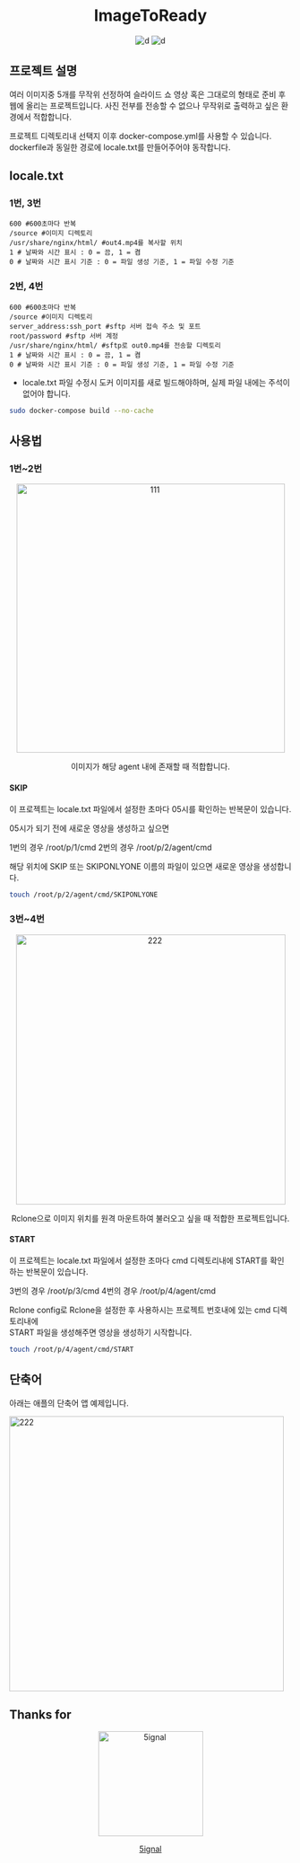 <div align="center">

<h1>ImageToReady</h1>

![d](https://img.shields.io/badge/-Python-3776AB?style=flat-square&logo=python&logoColor=FFFFFF) ![d](https://img.shields.io/badge/-Ffmpeg-007808?style=flat-square&logo=ffmpeg&logoColor=FFFFFF)  

</div>

## 프로젝트 설명

여러 이미지중 5개를 무작위 선정하여 슬라이드 쇼 영상 혹은 그대로의 형태로 준비 후 웹에 올리는 프로젝트입니다.
사진 전부를 전송할 수 없으나 무작위로 출력하고 싶은 환경에서 적합합니다.

프로젝트 디렉토리내 선택지 이후 docker-compose.yml를 사용할 수 있습니다.
dockerfile과 동일한 경로에 locale.txt를 만들어주어야 동작합니다.

## locale.txt

### 1번, 3번

```
600 #600초마다 반복
/source #이미지 디렉토리
/usr/share/nginx/html/ #out4.mp4를 복사할 위치
1 # 날짜와 시간 표시 : 0 = 끔, 1 = 켬
0 # 날짜와 시간 표시 기준 : 0 = 파일 생성 기준, 1 = 파일 수정 기준
```

### 2번, 4번

```
600 #600초마다 반복
/source #이미지 디렉토리
server_address:ssh_port #sftp 서버 접속 주소 및 포트
root/password #sftp 서버 계정
/usr/share/nginx/html/ #sftp로 out0.mp4를 전송할 디렉토리
1 # 날짜와 시간 표시 : 0 = 끔, 1 = 켬
0 # 날짜와 시간 표시 기준 : 0 = 파일 생성 기준, 1 = 파일 수정 기준
```

- locale.txt 파일 수정시 도커 이미지를 새로 빌드해야하며, 실제 파일 내에는 주석이 없어야 합니다.

```Bash
sudo docker-compose build --no-cache
```

## 사용법

### 1번~2번

<div align="center">
<img width="479" alt="111" src="https://user-images.githubusercontent.com/24387014/215393679-bfa68d38-4b7a-4725-a19e-e4f0feb864bb.PNG">

이미지가 해당 agent 내에 존재할 때 적합합니다.

</div>

#### SKIP

이 프로젝트는 locale.txt 파일에서 설정한 초마다 05시를 확인하는 반복문이 있습니다.

05시가 되기 전에 새로운 영상을 생성하고 싶으면

1번의 경우 /root/p/1/cmd
2번의 경우 /root/p/2/agent/cmd

해당 위치에 SKIP 또는 SKIPONLYONE 이름의 파일이 있으면 새로운 영상을 생성합니다.  

```Bash
touch /root/p/2/agent/cmd/SKIPONLYONE
```

### 3번~4번

<div align="center">
<img width="481" alt="222" src="https://user-images.githubusercontent.com/24387014/215397725-92cee85d-6375-45ba-8c99-cb633335f0c8.PNG">

Rclone으로 이미지 위치를 원격 마운트하여 불러오고 싶을 때 적합한 프로젝트입니다.

</div>

#### START

이 프로젝트는 locale.txt 파일에서 설정한 초마다 cmd 디렉토리내에 START를 확인하는 반복문이 있습니다.

3번의 경우 /root/p/3/cmd
4번의 경우 /root/p/4/agent/cmd

Rclone config로 Rclone을 설정한 후 사용하시는 프로젝트 번호내에 있는 cmd 디렉토리내에  
START 파일을 생성해주면 영상을 생성하기 시작합니다.

```Bash
touch /root/p/4/agent/cmd/START
```

## 단축어

아래는 애플의 단축어 앱 예제입니다.

<img width="490" alt="222" src="https://user-images.githubusercontent.com/24387014/215395214-4d82f9a3-8707-4435-862d-b757d2c767d8.jpg">

## Thanks for

<div align="center">
<img width="187" alt="5ignal" src="https://user-images.githubusercontent.com/24387014/215395620-652711ea-fc93-43c4-b366-d65f17c4f634.PNG">

[5ignal](https://github.com/5ignal)

</div>
